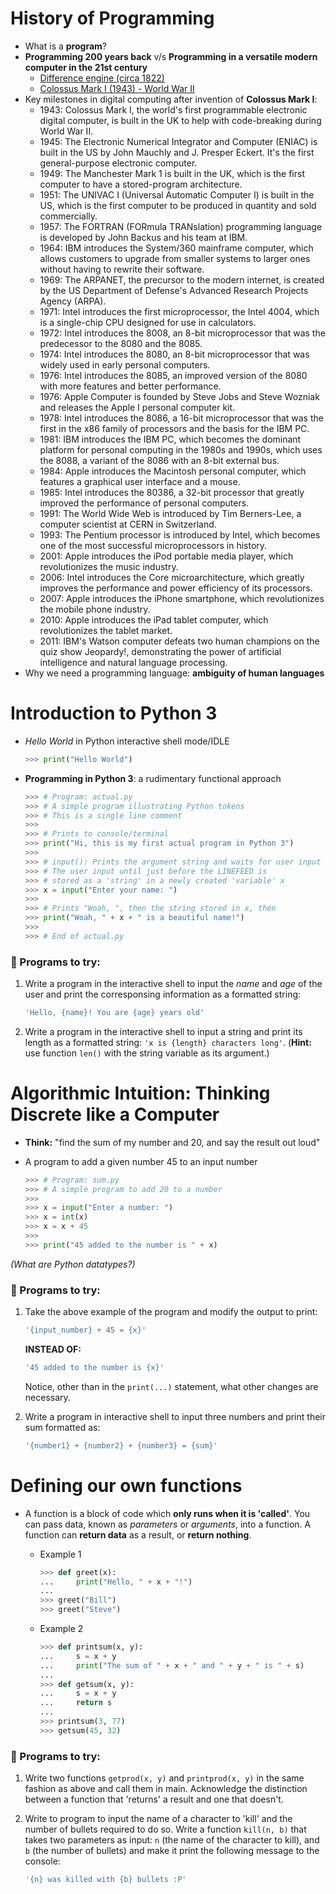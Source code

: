 # History of Programming
 - What is a **program**?
 - **Programming 200 years back** v/s **Programming in a versatile modern computer in the 21st century**
	 - [Difference engine (circa 1822)](https://en.wikipedia.org/wiki/Difference_engine)
	 - [Colossus Mark I (1943) - World War II](https://en.wikipedia.org/wiki/Colossus_computer)
 - Key milestones in digital computing after invention of **Colossus Mark I**:
    - 1943: Colossus Mark I, the world's first programmable electronic digital computer, is built in the UK to help with code-breaking during World War II.
	- 1945: The Electronic Numerical Integrator and Computer (ENIAC) is built in the US by John Mauchly and J. Presper Eckert. It's the first general-purpose electronic computer.
	- 1949: The Manchester Mark 1 is built in the UK, which is the first computer to have a stored-program architecture.
	- 1951: The UNIVAC I (Universal Automatic Computer I) is built in the US, which is the first computer to be produced in quantity and sold commercially.
	- 1957: The FORTRAN (FORmula TRANslation) programming language is developed by John Backus and his team at IBM.
	- 1964: IBM introduces the System/360 mainframe computer, which allows customers to upgrade from smaller systems to larger ones without having to rewrite their software.
	- 1969: The ARPANET, the precursor to the modern internet, is created by the US Department of Defense's Advanced Research Projects Agency (ARPA).
	- 1971: Intel introduces the first microprocessor, the Intel 4004, which is a single-chip CPU designed for use in calculators.
	- 1972: Intel introduces the 8008, an 8-bit microprocessor that was the predecessor to the 8080 and the 8085.
	- 1974: Intel introduces the 8080, an 8-bit microprocessor that was widely used in early personal computers.
	- 1976: Intel introduces the 8085, an improved version of the 8080 with more features and better performance.
	- 1976: Apple Computer is founded by Steve Jobs and Steve Wozniak and releases the Apple I personal computer kit.
	- 1978: Intel introduces the 8086, a 16-bit microprocessor that was the first in the x86 family of processors and the basis for the IBM PC.
	- 1981: IBM introduces the IBM PC, which becomes the dominant platform for personal computing in the 1980s and 1990s, which uses the 8088, a variant of the 8086 with an 8-bit external bus.
	- 1984: Apple introduces the Macintosh personal computer, which features a graphical user interface and a mouse.
	- 1985: Intel introduces the 80386, a 32-bit processor that greatly improved the performance of personal computers.
	- 1991: The World Wide Web is introduced by Tim Berners-Lee, a computer scientist at CERN in Switzerland.
	- 1993: The Pentium processor is introduced by Intel, which becomes one of the most successful microprocessors in history.
	- 2001: Apple introduces the iPod portable media player, which revolutionizes the music industry.
	- 2006: Intel introduces the Core microarchitecture, which greatly improves the performance and power efficiency of its processors.
	- 2007: Apple introduces the iPhone smartphone, which revolutionizes the mobile phone industry.
	- 2010: Apple introduces the iPad tablet computer, which revolutionizes the tablet market.
	- 2011: IBM's Watson computer defeats two human champions on the quiz show Jeopardy!, demonstrating the power of artificial intelligence and natural language processing.
 - Why we need a programming language: **ambiguity of human languages**

# Introduction to Python 3
 - *Hello World* in Python interactive shell mode/IDLE

	```python
	>>> print("Hello World")
	```
	
 - **Programming in Python 3**: a rudimentary functional approach
 
	 ```py
	 >>> # Program: actual.py
	 >>> # A simple program illustrating Python tokens
	 >>> # This is a single line comment
	 >>> 
	 >>> # Prints to console/terminal
	 >>> print("Hi, this is my first actual program in Python 3")
	 >>> 
	 >>> # input(): Prints the argument string and waits for user input and a LINEFEED
	 >>> # The user input until just before the LINEFEED is 
	 >>> # stored as a 'string' in a newly created 'variable' x
	 >>> x = input("Enter your name: ")
	 >>> 
	 >>> # Prints "Woah, ", then the string stored in x, then 
	 >>> print("Woah, " + x + " is a beautiful name!")
	 >>> 
	 >>> # End of actual.py
	 ```
	
### 📝 Programs to try:
1. Write a program in the interactive shell to input the *name* and *age* of the user and print the corresponsing information as a formatted string:

	 ```sh
	'Hello, {name}! You are {age} years old'
	```
3. Write a program in the interactive shell to input a string and print its length as a formatted string: `'x is {length} characters long'`. (**Hint:** use function `len()` with the string variable as its argument.)

# Algorithmic Intuition: Thinking Discrete like a Computer
 - **Think:** "find the sum of my number and 20, and say the result out loud"
 - A program to add a given number 45 to an input number

	 ```py
	 >>> # Program: sum.py
	 >>> # A simple program to add 20 to a number
	 >>> 
	 >>> x = input("Enter a number: ")
	 >>> x = int(x)
	 >>> x = x + 45
	 >>> 
	 >>> print("45 added to the number is " + x)
	 ```
*(What are Python datatypes?)*

### 📝 Programs to try:

1. Take the above example of the program and modify the output to print: 

	```sh
	'{input_number} + 45 = {x}'
	``` 

	**INSTEAD OF:**

	```sh
	'45 added to the number is {x}'
	```
	
	Notice, other than in the `print(...)` statement, what other changes are necessary.

2. Write a program in interactive shell to input three numbers and print their sum formatted as:

	```sh
	'{number1} + {number2} + {number3} = {sum}'
	```
	
# Defining our own functions
 - A function is a block of code which **only runs when it is 'called'**. You can pass data, known as *parameters* or *arguments*, into a function. A function can **return data** as a result, or **return nothing**.
	 - Example 1
	
		```python
		>>> def greet(x):
		...     print("Hello, " + x + "!")
		... 
		>>> greet("Bill")
		>>> greet("Steve")
		```
	- Example 2

		```python
		>>> def printsum(x, y):
		...     s = x + y
		...     print("The sum of " + x + " and " + y + " is " + s)
		... 
		>>> def getsum(x, y):
		...     s = x + y
		...     return s
		... 
		>>> printsum(3, 77)
		>>> getsum(45, 32)
		```

### 📝 Programs to try:

1. Write two functions `getprod(x, y)` and `printprod(x, y)` in the same fashion as above and call them in main. Acknowledge the distinction between a function that 'returns' a result and one that doesn't.
2. Write to program to input the name of a character to 'kill' and the number of bullets required to do so. Write a function `kill(n, b)` that takes two parameters as input: `n` (the name of the character to kill), and `b` (the number of bullets) and make it print the following message to the console:

	```sh
	'{n} was killed with {b} bullets :P'
	```
